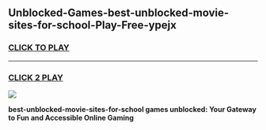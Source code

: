 
## Unblocked-Games-best-unblocked-movie-sites-for-school-Play-Free-ypejx
<h3>
<a href="https://premium76.site?title=best-unblocked-movie-sites-for-school&ref=20M">CLICK TO PLAY</a></h3>
<hr>

<h3>
<a href="https://premium76.site?title=best-unblocked-movie-sites-for-school&ref=20M">CLICK 2 PLAY</a>
  
</h3>

<a href="https://premium76.site?title=best-unblocked-movie-sites-for-school&ref=19M"><img src="https://clearcache.store/games.png"></a>


**best-unblocked-movie-sites-for-school games unblocked: Your Gateway to Fun and Accessible Online Gaming**
